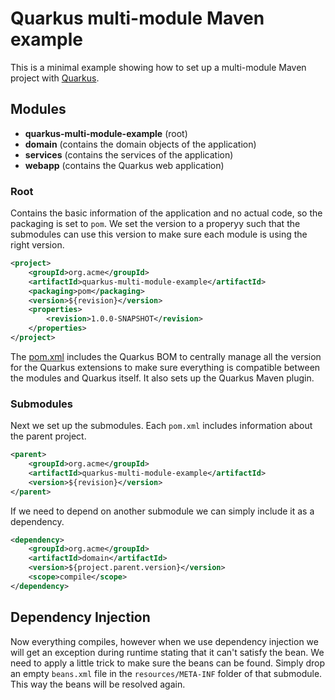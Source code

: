 # Quarkus multi-module Maven example
This is a minimal example showing how to set up a multi-module Maven project with [Quarkus](https://quarkus.io).

## Modules
- **quarkus-multi-module-example** (root)
- **domain** (contains the domain objects of the application)
- **services** (contains the services of the application)
- **webapp** (contains the Quarkus web application)

### Root
Contains the basic information of the application and no actual code, so the packaging is set to `pom`. We set the version to a properyy such that the submodules can use this version to make sure each module is using the right version.
```xml
<project>
    <groupId>org.acme</groupId>
    <artifactId>quarkus-multi-module-example</artifactId>
    <packaging>pom</packaging>
    <version>${revision}</version>
    <properties>
        <revision>1.0.0-SNAPSHOT</revision>
    </properties>
</project>
```

The [pom.xml](pom.xml) includes the Quarkus BOM to centrally manage all the version for the Quarkus extensions to make sure everything is compatible between the modules and Quarkus itself. It also sets up the Quarkus Maven plugin.

### Submodules
Next we set up the submodules. Each `pom.xml` includes information about the parent project.
```xml
<parent>
    <groupId>org.acme</groupId>
    <artifactId>quarkus-multi-module-example</artifactId>
    <version>${revision}</version>
</parent>
```

If we need to depend on another submodule we can simply include it as a dependency.
```xml
<dependency>
    <groupId>org.acme</groupId>
    <artifactId>domain</artifactId>
    <version>${project.parent.version}</version>
    <scope>compile</scope>
</dependency>
```

## Dependency Injection
Now everything compiles, however when we use dependency injection we will get an exception during runtime stating that it can't satisfy the bean. We need to apply a little trick to make sure the beans can be found. Simply drop an empty `beans.xml` file in the `resources/META-INF` folder of that submodule. This way the beans will be resolved again. 
